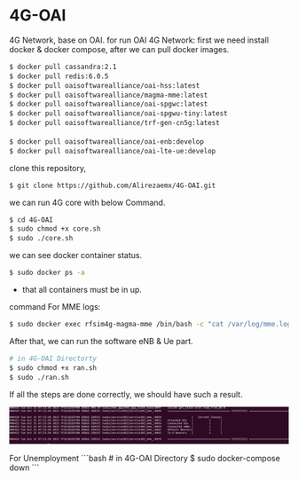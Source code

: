 # 4G-OAI
4G Network, base on OAI. 
for run OAI 4G Network:
first we need install docker & docker compose, after we can pull docker images. 
```bash
$ docker pull cassandra:2.1
$ docker pull redis:6.0.5
$ docker pull oaisoftwarealliance/oai-hss:latest
$ docker pull oaisoftwarealliance/magma-mme:latest
$ docker pull oaisoftwarealliance/oai-spgwc:latest
$ docker pull oaisoftwarealliance/oai-spgwu-tiny:latest
$ docker pull oaisoftwarealliance/trf-gen-cn5g:latest

$ docker pull oaisoftwarealliance/oai-enb:develop
$ docker pull oaisoftwarealliance/oai-lte-ue:develop
``` 
clone this repository,
```bash
$ git clone https://github.com/Alirezaemx/4G-OAI.git
```
we can run 4G core with below Command.
```bash
$ cd 4G-OAI
$ sudo chmod +x core.sh
$ sudo ./core.sh
```
we can see docker container status.
```bash
$ sudo docker ps -a
```
* that all containers must be in up.

command For MME logs:
```bash
$ sudo docker exec rfsim4g-magma-mme /bin/bash -c "cat /var/log/mme.log"
```
After that, we can run the software eNB & Ue part.
```bash
# in 4G-OAI Directorty
$ sudo chmod +x ran.sh
$ sudo ./ran.sh
```
If all the steps are done correctly, we should have such a result.
<p align="center">
  <img src="Result.png" title="MME Logs">
</p>
For Unemployment 
```bash
# in 4G-OAI Directory
$ sudo docker-compose down
```

